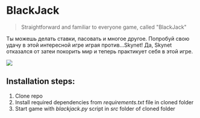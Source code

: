 # BlackJack
> Straightforward and familiar to everyone game, called "BlackJack"

Ты можешь делать ставки, пасовать и многое другое. Попробуй свою удачу в этой интересной игре играя против...Skynet! Да, Skynet отказался от затеи покорить мир и теперь практикует себя в этой игре.

![](https://play-lh.googleusercontent.com/009hpXoLRxULWBEF8VsHnNTjFrOQVFKfkQfIxZcDGWtVSZEU5mKtSJyy3Zv3pxVcZQ)

## Installation steps:

1. Clone repo
2. Install required dependencies from *requirements.txt* file in cloned folder
3. Start game with *blackjack.py* script in *src* folder of cloned folder
